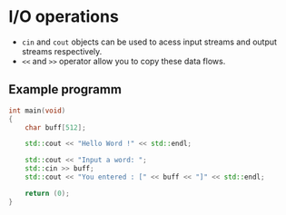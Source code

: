 # I/O operations

- `cin` and `cout` objects can be used to acess input streams and output streams respectively.
- `<<` and `>>` operator allow you to copy these data flows.

## Example programm

```cpp
int main(void)
{
    char buff[512];

    std::cout << "Hello Word !" << std::endl;

    std::cout << "Input a word: ";
    std::cin >> buff;
    std::cout << "You entered : [" << buff << "]" << std::endl;

    return (0);
}
```
